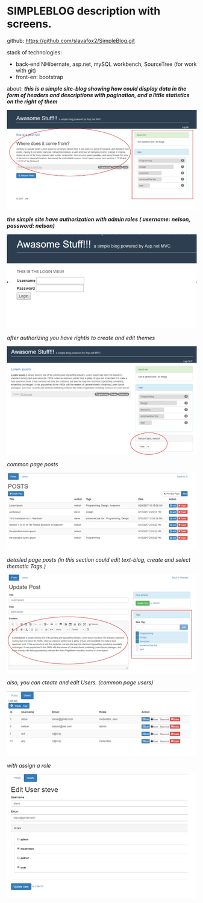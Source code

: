 # **SIMPLEBLOG**  description with screens.

github: https://github.com/slavafox2/SimpleBlog.git

stack of technologies:  

* back-end 	NHibernate, asp.net, mySQL workbench, SourceTree (for work with git)
* front-en: bootstrap

about: 
___this is a simple site-blog showing how could display data in the form of headers and descriptions with pagination, and a little statistics on the right of them___

![1](/imagesForReadMe//1.png)

___the simple site have authorization with admin roles ( username: nelson, password: nelson)___

![2](/imagesForReadMe//2.png)

_after authorizing you have rightis to create and edit themes_

![3](/imagesForReadMe//3.png) 

_common page posts_

 ![4](/imagesForReadMe//4.png)


_detailed page posts
(in this section could edit text-blog, create and select thematic Tags.)_

![5](/imagesForReadMe//5.png)

_also, you can cteate and edit Users. (common page users)_


![6](/imagesForReadMe//6.png)

 
_with assign a role_

![7](/imagesForReadMe//7.png)

 






